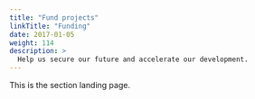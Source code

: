 ```yaml
---
title: "Fund projects"
linkTitle: "Funding"
date: 2017-01-05
weight: 114
description: >
  Help us secure our future and accelerate our development.
---
```



This is the section landing page.

